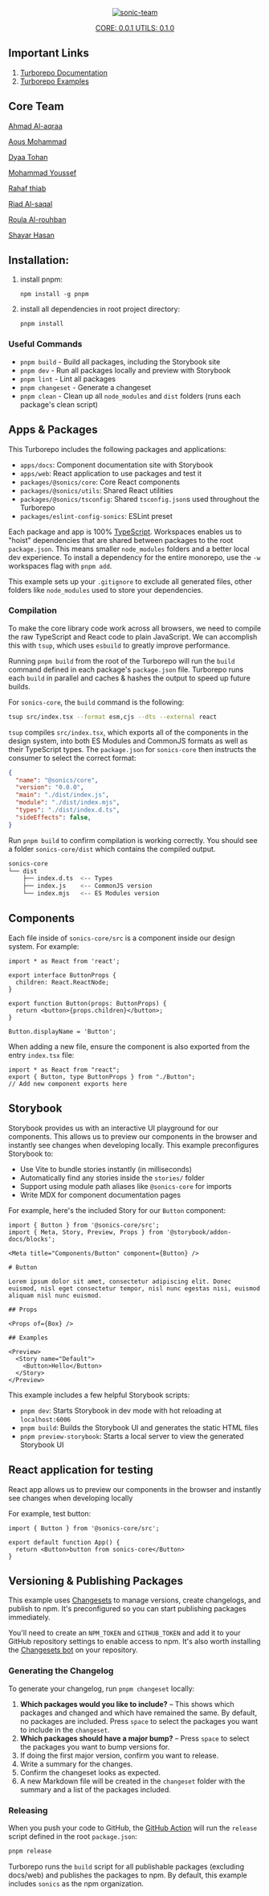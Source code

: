<p align="center">
  <a href="https://ibb.co/sjsHcww"><img src="https://i.ibb.co/xhzHwjj/sonic-team.png" alt="sonic-team" border="0"></a>
</p>

<p align="center">
  <a aria-label="NPM version" href="https://www.npmjs.com/package/@sonics/core">
    CORE: 0.0.1
  </a>
  <a aria-label="NPM version" href="https://www.npmjs.com/package/@sonics/utils">
    UTILS: 0.1.0
  </a>
</p>

## Important Links
<ol>
<li>
<a href="https://turbo.build/repo/docs">
Turborepo Documentation
</a>
</li>
<li>
<a href="https://github.com/vercel/turbo/tree/main/examples">
Turborepo Examples
</a>
</li>
</ol>

## Core Team
<a href="https://github.com/ahmad-aqr">
<p>Ahmad Al-aqraa</p>
</a>
<a href="https://github.com/AousMohammad">
<p>Aous Mohammad</p>
</a>
<a href="https://github.com/dytohan">
<p>Dyaa Tohan</p>
</a>
<a href="https://github.com/mohammedyosef761">
<p>Mohammad Youssef</p>
</a>
<a href="">
<p>Rahaf thiab</p>
</a>
<a href="https://github.com/RiadAlsaqal">
<p>Riad Al-saqal</p>
</a>
<a href="https://github.com/RoulaRohban">
<p>Roula Al-rouhban</p>
</a>
<a href="https://github.com/Shayar-Hassan">
<p>Shayar Hasan</p>
</a>

## Installation:
<ol>
<li>
install pnpm:

```npm install -g pnpm```
</li>
<li>
install all dependencies in root project directory:

```pnpm install```
</li>
</ol>

### Useful Commands

- `pnpm build` - Build all packages, including the Storybook site
- `pnpm dev` - Run all packages locally and preview with Storybook
- `pnpm lint` - Lint all packages
- `pnpm changeset` - Generate a changeset
- `pnpm clean` - Clean up all `node_modules` and `dist` folders (runs each package's clean script)

## Apps & Packages

This Turborepo includes the following packages and applications:

- `apps/docs`: Component documentation site with Storybook
- `apps/web`: React application to use packages and test it
- `packages/@sonics/core`: Core React components
- `packages/@sonics/utils`: Shared React utilities
- `packages/@sonics/tsconfig`: Shared `tsconfig.json`s used throughout the Turborepo
- `packages/eslint-config-sonics`: ESLint preset

Each package and app is 100% [TypeScript](https://www.typescriptlang.org/). Workspaces enables us to "hoist" dependencies that are shared between packages to the root `package.json`. This means smaller `node_modules` folders and a better local dev experience. To install a dependency for the entire monorepo, use the `-w` workspaces flag with `pnpm add`.

This example sets up your `.gitignore` to exclude all generated files, other folders like `node_modules` used to store your dependencies.

### Compilation

To make the core library code work across all browsers, we need to compile the raw TypeScript and React code to plain JavaScript. We can accomplish this with `tsup`, which uses `esbuild` to greatly improve performance.

Running `pnpm build` from the root of the Turborepo will run the `build` command defined in each package's `package.json` file. Turborepo runs each `build` in parallel and caches & hashes the output to speed up future builds.

For `sonics-core`, the `build` command is the following:

```bash
tsup src/index.tsx --format esm,cjs --dts --external react
```

`tsup` compiles `src/index.tsx`, which exports all of the components in the design system, into both ES Modules and CommonJS formats as well as their TypeScript types. The `package.json` for `sonics-core` then instructs the consumer to select the correct format:

```json:sonics-core/package.json
{
  "name": "@sonics/core",
  "version": "0.0.0",
  "main": "./dist/index.js",
  "module": "./dist/index.mjs",
  "types": "./dist/index.d.ts",
  "sideEffects": false,
}
```

Run `pnpm build` to confirm compilation is working correctly. You should see a folder `sonics-core/dist` which contains the compiled output.

```bash
sonics-core
└── dist
    ├── index.d.ts  <-- Types
    ├── index.js    <-- CommonJS version
    └── index.mjs   <-- ES Modules version
```

## Components

Each file inside of `sonics-core/src` is a component inside our design system. For example:

```tsx:sonics-core/src/Button.tsx
import * as React from 'react';

export interface ButtonProps {
  children: React.ReactNode;
}

export function Button(props: ButtonProps) {
  return <button>{props.children}</button>;
}

Button.displayName = 'Button';
```

When adding a new file, ensure the component is also exported from the entry `index.tsx` file:

```tsx:sonics-core/src/index.tsx
import * as React from "react";
export { Button, type ButtonProps } from "./Button";
// Add new component exports here
```

## Storybook

Storybook provides us with an interactive UI playground for our components. This allows us to preview our components in the browser and instantly see changes when developing locally. This example preconfigures Storybook to:

- Use Vite to bundle stories instantly (in milliseconds)
- Automatically find any stories inside the `stories/` folder
- Support using module path aliases like `@sonics-core` for imports
- Write MDX for component documentation pages

For example, here's the included Story for our `Button` component:

```js:apps/docs/stories/button.stories.mdx
import { Button } from '@sonics-core/src';
import { Meta, Story, Preview, Props } from '@storybook/addon-docs/blocks';

<Meta title="Components/Button" component={Button} />

# Button

Lorem ipsum dolor sit amet, consectetur adipiscing elit. Donec euismod, nisl eget consectetur tempor, nisl nunc egestas nisi, euismod aliquam nisl nunc euismod.

## Props

<Props of={Box} />

## Examples

<Preview>
  <Story name="Default">
    <Button>Hello</Button>
  </Story>
</Preview>
```

This example includes a few helpful Storybook scripts:

- `pnpm dev`: Starts Storybook in dev mode with hot reloading at `localhost:6006`
- `pnpm build`: Builds the Storybook UI and generates the static HTML files
- `pnpm preview-storybook`: Starts a local server to view the generated Storybook UI

## React application for testing

React app allows us to preview our components in the browser and instantly see changes when developing locally

For example, test button:

```js:apps/web/App.tsx
import { Button } from '@sonics-core/src';

export default function App() {
  return <Button>button from sonics-core</Button>
}
```

## Versioning & Publishing Packages

This example uses [Changesets](https://github.com/changesets/changesets) to manage versions, create changelogs, and publish to npm. It's preconfigured so you can start publishing packages immediately.

You'll need to create an `NPM_TOKEN` and `GITHUB_TOKEN` and add it to your GitHub repository settings to enable access to npm. It's also worth installing the [Changesets bot](https://github.com/apps/changeset-bot) on your repository.

### Generating the Changelog

To generate your changelog, run `pnpm changeset` locally:

1. **Which packages would you like to include?** – This shows which packages and changed and which have remained the same. By default, no packages are included. Press `space` to select the packages you want to include in the `changeset`.
1. **Which packages should have a major bump?** – Press `space` to select the packages you want to bump versions for.
1. If doing the first major version, confirm you want to release.
1. Write a summary for the changes.
1. Confirm the changeset looks as expected.
1. A new Markdown file will be created in the `changeset` folder with the summary and a list of the packages included.

### Releasing

When you push your code to GitHub, the [GitHub Action](https://github.com/changesets/action) will run the `release` script defined in the root `package.json`:

```bash
pnpm release
```

Turborepo runs the `build` script for all publishable packages (excluding docs/web) and publishes the packages to npm. By default, this example includes `sonics` as the npm organization.
